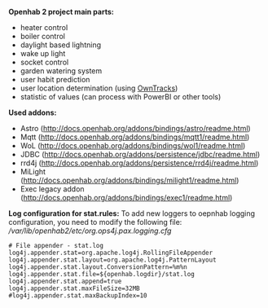 **Openhab 2 project main parts:**
- heater control
- boiler control
- daylight based lightning
- wake up light
- socket control
- garden watering system
- user habit prediction
- user location determination (using [OwnTracks](http://owntracks.org/))
- statistic of values (can process with PowerBI or other tools)

**Used addons:**
- Astro (http://docs.openhab.org/addons/bindings/astro/readme.html)
- Mqtt (http://docs.openhab.org/addons/bindings/mqtt1/readme.html)
- WoL (http://docs.openhab.org/addons/bindings/wol1/readme.html)
- JDBC (http://docs.openhab.org/addons/persistence/jdbc/readme.html)
- rrd4j (http://docs.openhab.org/addons/persistence/rrd4j/readme.html)
- MiLight (http://docs.openhab.org/addons/bindings/milight1/readme.html)
- Exec legacy addon (http://docs.openhab.org/addons/bindings/exec1/readme.html)

**Log configuration for stat.rules:**
To add new loggers to oepnhab logging configuration, you need to modify the following file:
*/var/lib/openhab2/etc/org.ops4j.pax.logging.cfg*

    # File appender - stat.log
    log4j.appender.stat=org.apache.log4j.RollingFileAppender
    log4j.appender.stat.layout=org.apache.log4j.PatternLayout
    log4j.appender.stat.layout.ConversionPattern=%m%n
    log4j.appender.stat.file=${openhab.logdir}/stat.log
    log4j.appender.stat.append=true
    log4j.appender.stat.maxFileSize=32MB
    #log4j.appender.stat.maxBackupIndex=10

